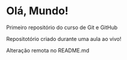 # Olá, Mundo!
Primeiro repositório do curso de Git e GitHub


Repositotório criado durante uma aula ao vivo!

Alteração remota no README.md
